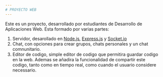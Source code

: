 ```yaml
---
# PROYECTO WEB 
---
```

Este es un proyecto, desarrollado por estudiantes de Desarrollo de Aplicaciones Web.
Esta formado por varias partes: 
1. Servidor, desarollado en [Node.js](https://nodejs.org/), [Express.js](https://www.express.com/) y [Socket.io](https://socket.io/)
1. Chat, con opciones para crear grupos, chats personales y un chat comnunitario. 
1. Editor de codigo, simple editor de codigo que permitira guardar codigo en la web. Ademas se añadira la funcionalidad de compartir este codigo, tanto como en tiempo real, como cuando el usuario considere necessario. 